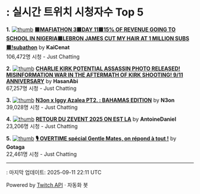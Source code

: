 # : 실시간 트위치 시청자수 Top 5

**1.** [![thumb](https://static-cdn.jtvnw.net/previews-ttv/live_user_kaicenat-320x180.jpg)](https://twitch.tv/KaiCenat)
**[🟦MAFIATHON 3🟦DAY 11🟦15% OF REVENUE GOING TO SCHOOL IN NIGERIA🟦LEBRON JAMES CUT MY HAIR AT 1 MILLION SUBS🟦!subathon](https://twitch.tv/KaiCenat)** by **KaiCenat**<br>106,472명 시청  - Just Chatting

**2.** [![thumb](https://static-cdn.jtvnw.net/previews-ttv/live_user_hasanabi-320x180.jpg)](https://twitch.tv/HasanAbi)
**[CHARLIE KIRK POTENTIAL ASSASSIN PHOTO RELEASED! MISINFORMATION WAR IN THE AFTERMATH OF KIRK SHOOTING! 9/11 ANNIVERSARY](https://twitch.tv/HasanAbi)** by **HasanAbi**<br>67,257명 시청  - Just Chatting

**3.** [![thumb](https://static-cdn.jtvnw.net/previews-ttv/live_user_n3on-320x180.jpg)](https://twitch.tv/N3on)
**[N3on x Iggy Azalea PT2. : BAHAMAS EDITION](https://twitch.tv/N3on)** by **N3on**<br>39,028명 시청  - Just Chatting

**4.** [![thumb](https://static-cdn.jtvnw.net/previews-ttv/live_user_antoinedaniel-320x180.jpg)](https://twitch.tv/AntoineDaniel)
**[RETOUR DU ZEVENT 2025 ON EST LA](https://twitch.tv/AntoineDaniel)** by **AntoineDaniel**<br>23,206명 시청  - Just Chatting

**5.** [![thumb](https://static-cdn.jtvnw.net/previews-ttv/live_user_gotaga-320x180.jpg)](https://twitch.tv/Gotaga)
**[🎙️ OVERTIME spécial Gentle Mates, on répond à tout !](https://twitch.tv/Gotaga)** by **Gotaga**<br>22,461명 시청  - Just Chatting


---
: 마지막 업데이트: 2025-09-11 22:11 UTC

Powered by [Twitch API](https://dev.twitch.tv/docs/api/reference) · 자동화 봇